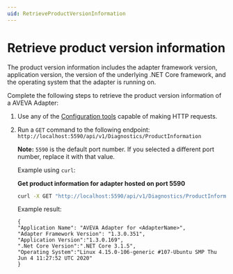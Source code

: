 ```yaml
---
uid: RetrieveProductVersionInformation
---
```


# Retrieve product version information

The product version information includes the adapter framework version, application version, the version of the underlying .NET Core framework, and the operating system that the adapter is running on.

Complete the following steps to retrieve the product version information of a AVEVA Adapter:

1. Use any of the [Configuration tools](xref:ConfigurationTools) capable of making HTTP requests.
2. Run a `GET` command to the following endpoint: `http://localhost:5590/api/v1/Diagnostics/ProductInformation`

   **Note:** `5590` is the default port number. If you selected a different port number, replace it with that value.

   Example using `curl`:

   **Get product information for adapter hosted on port 5590**

   ```bash
   curl -X GET "http://localhost:5590/api/v1/Diagnostics/ProductInformation"
   ```

   Example result:

    ```code
    {
    "Application Name": "AVEVA Adapter for <AdapterName>",
    "Adapter Framework Version": "1.3.0.351",
    "Application Version":"1.3.0.169",
    ".Net Core Version":".NET Core 3.1.5",
    "Operating System":"Linux 4.15.0-106-generic #107-Ubuntu SMP Thu Jun 4 11:27:52 UTC 2020"
    }
    ```

